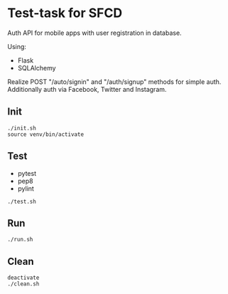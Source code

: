 # Test-task for SFCD

Auth API for mobile apps with user registration in database.

Using:
* Flask
* SQLAlchemy

Realize POST "/auto/signin" and "/auth/signup" methods for simple auth.
Additionally auth via Facebook, Twitter and Instagram.

## Init
```
./init.sh
source venv/bin/activate
```

## Test
* pytest
* pep8
* pylint
```
./test.sh
```

## Run
```
./run.sh
```

## Clean
```
deactivate
./clean.sh
```
